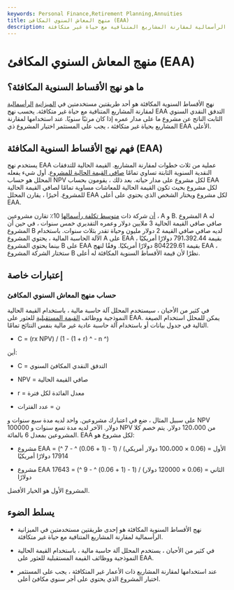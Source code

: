 ```yaml
---
keywords: Personal Finance,Retirement Planning,Annuities
title: منهج المعاش السنوي المكافئ (EAA)
description: نهج الأقساط السنوية المكافئة هو أحد طريقتين مستخدمتين في الميزانية الرأسمالية لمقارنة المشاريع المتنافية مع حياة غير متكافئة.
---
```


# منهج المعاش السنوي المكافئ (EAA)
## ما هو نهج الأقساط السنوية المكافئة؟

نهج الأقساط السنوية المكافئة هو أحد طريقتين مستخدمتين في [الميزانية](/mutuallyexclusive) [الرأسمالية](/capitalbudgeting) لمقارنة المشاريع المتنافية مع حياة غير متكافئة. يحسب نهج EAA التدفق النقدي السنوي الثابت الناتج عن مشروع ما على مدار عمره إذا كان مرتبًا سنويًا. عند استخدامها لمقارنة المشاريع بحياة غير متكافئة ، يجب على المستثمر اختيار المشروع ذي EAA الأعلى.

## فهم نهج الأقساط السنوية المكافئة (EAA)

يستخدم نهج EAA عملية من ثلاث خطوات لمقارنة المشاريع. القيمة الحالية للتدفقات النقدية السنوية الثابتة تساوي تمامًا [صافي القيمة الحالية للمشروع](/npv). أول شيء يفعله المحلل هو حساب NPV لكل مشروع على مدار حياته. بعد ذلك ، يقومون بحساب EAA لكل مشروع بحيث تكون القيمة الحالية للمعاشات مساوية تمامًا لصافي القيمة الحالية للمشروع. أخيرًا ، يقارن المحلل EAA لكل مشروع ويختار الشخص الذي يحتوي على أعلى EAA.

[أن](/wacc) شركة ذات [متوسط تكلفة رأسمالها](/wacc) 10٪ تقارن مشروعين ، A و B. المشروع A له صافي صافي القيمة الحالية 3 ملايين دولار وعمره التقديري خمس سنوات ، في حين أن المشروع B لديه صافي صافي القيمة 2 دولار مليون وحياة تقدر بثلاث سنوات. باستخدام الآلة الحاسبة المالية ، يحتوي المشروع A على EAA بقيمة 791،392.44 دولارًا أمريكيًا ، بينما يحتوي المشروع B على EAA بقيمة 804229.61 دولارًا أمريكيًا. وفقًا لنهج EAA ، ستختار الشركة المشروع B نظرًا لأن قيمة الأقساط السنوية المكافئة له أعلى.

## إعتبارات خاصة

### حساب منهج المعاش السنوي المكافئ

في كثير من الأحيان ، سيستخدم المحلل آلة حاسبة مالية ، باستخدام القيمة الحالية النموذجية ووظائف [القيمة المستقبلية](/futurevalue) للعثور على EAA. يمكن للمحلل استخدام الصيغة التالية في جدول بيانات أو باستخدام آلة حاسبة عادية غير مالية بنفس النتائج تمامًا.

- C = (rx NPV) / (1 - (1 + r) ^ - n ^)

أين:

- C = التدفق النقدي المكافئ السنوي

- NPV = صافي القيمة الحالية

- r = معدل الفائدة لكل فترة

- ن = عدد الفترات

على سبيل المثال ، ضع في اعتبارك مشروعين. واحد لديه مدة سبع سنوات و NPV 100000 دولار. الآخر لديه مدة تسع سنوات و NPV من 120،000 دولار. يتم خصم كلا المشروعين بمعدل 6 بالمائة. EAA لكل مشروع هو:

- مشروع EAA الأول = (0.06 × 100،000 دولار أمريكي) / (1 - (1 + 0.06) ^ - 7 ^) = 17914 دولارًا أمريكيًا

- مشروع EAA الثاني = (0.06 × 120000 دولار) / (1 - (1 + 0.06) ^ - 9 ^) = 17643 دولارًا

المشروع الأول هو الخيار الأفضل.

## يسلط الضوء

- نهج الأقساط السنوية المكافئة هو إحدى طريقتين مستخدمتين في الميزانية الرأسمالية لمقارنة المشاريع المتنافية مع حياة غير متكافئة.

- في كثير من الأحيان ، يستخدم المحلل آلة حاسبة مالية ، باستخدام القيمة الحالية النموذجية ووظائف القيمة المستقبلية للعثور على EAA.

- عند استخدامها لمقارنة المشاريع ذات الأعمار غير المتكافئة ، يجب على المستثمر اختيار المشروع الذي يحتوي على أجر سنوي مكافئ أعلى.

